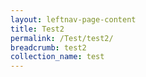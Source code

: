 ```yaml
---
layout: leftnav-page-content
title: Test2
permalink: /Test/test2/
breadcrumb: test2
collection_name: test
---
```

